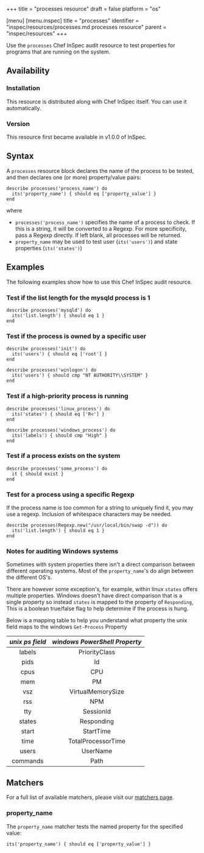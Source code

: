 +++
title = "processes resource"
draft = false
platform = "os"

[menu]
  [menu.inspec]
    title = "processes"
    identifier = "inspec/resources/processes.md processes resource"
    parent = "inspec/resources"
+++


Use the `processes` Chef InSpec audit resource to test properties for programs that are running on the system.


## Availability

### Installation

This resource is distributed along with Chef InSpec itself. You can use it automatically.

### Version

This resource first became available in v1.0.0 of InSpec.

## Syntax

A `processes` resource block declares the name of the process to be tested, and then declares one (or more) property/value pairs:

    describe processes('process_name') do
      its('property_name') { should eq ['property_value'] }
    end

where

* `processes('process_name')` specifies the name of a process to check. If this is a string, it will be converted to a Regexp. For more specificity, pass a Regexp directly. If left blank, all processes will be returned.
* `property_name` may be used to test user (`its('users')`) and state properties (`its('states')`)


## Examples

The following examples show how to use this Chef InSpec audit resource.

### Test if the list length for the mysqld process is 1

    describe processes('mysqld') do
      its('list.length') { should eq 1 }
    end

### Test if the process is owned by a specific user

    describe processes('init') do
      its('users') { should eq ['root'] }
    end

    describe processes('winlogon') do
      its('users') { should cmp "NT AUTHORITY\\SYSTEM" }
    end


### Test if a high-priority process is running

    describe processes('linux_process') do
      its('states') { should eq ['R<'] }
    end

    describe processes('windows_process') do
      its('labels') { should cmp "High" }
    end

### Test if a process exists on the system

    describe processes('some_process') do
      it { should exist }
    end

### Test for a process using a specific Regexp

If the process name is too common for a string to uniquely find it,
you may use a regexp. Inclusion of whitespace characters may be
needed.

    describe processes(Regexp.new("/usr/local/bin/swap -d")) do
      its('list.length') { should eq 1 }
    end

### Notes for auditing Windows systems

Sometimes with system properties there isn't a direct comparison between different operating systems.
Most of the `property_name`'s do align between the different OS's.

There are however some exception's, for example, within linux `states` offers multiple properties.
Windows doesn't have direct comparison that is a single property so instead `states` is mapped to the property of `Responding`, This is a boolean true/false flag to help determine if the process is hung.

Below is a mapping table to help you understand what property the unix field maps to the windows `Get-Process` Property

| *unix ps field* | *windows PowerShell Property* |
|:---------------:|:-----------------------------:|
|labels           |PriorityClass|
|pids             |Id|
|cpus             |CPU|
|mem              |PM|
|vsz              |VirtualMemorySize|
|rss              |NPM|
|tty              |SessionId|
|states           |Responding|
|start            |StartTime|
|time             |TotalProcessorTime|
|users            |UserName|
|commands         |Path|


## Matchers

For a full list of available matchers, please visit our [matchers page](https://www.inspec.io/docs/reference/matchers/).

### property_name

The `property_name` matcher tests the named property for the specified value:

    its('property_name') { should eq ['property_value'] }

